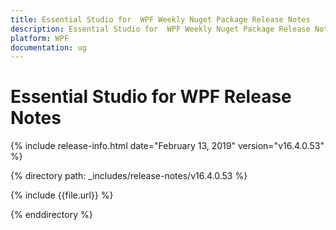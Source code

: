 ```yaml
---
title: Essential Studio for  WPF Weekly Nuget Package Release Notes  
description: Essential Studio for  WPF Weekly Nuget Package Release Notes  
platform: WPF
documentation: ug
---
```


# Essential Studio for  WPF  Release Notes  

{% include release-info.html date="February 13, 2019"  version="v16.4.0.53" %} 


{% directory path: _includes/release-notes/v16.4.0.53 %}

{% include {{file.url}} %}

{% enddirectory %}